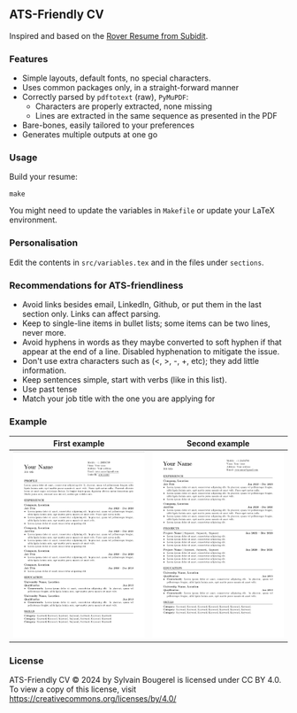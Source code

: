 ## ATS-Friendly CV

Inspired and based on the [Rover Resume from Subidit](https://github.com/subidit/rover-resume).

### Features

- Simple layouts, default fonts, no special characters.
- Uses common packages only, in a straight-forward manner
- Correctly parsed by `pdftotext` (raw), `PyMuPDF`:
  - Characters are properly extracted, none missing
  - Lines are extracted in the same sequence as presented in the PDF
- Bare-bones, easily tailored to your preferences
- Generates multiple outputs at one go

### Usage

Build your resume:

    make

You might need to update the variables in `Makefile` or update your LaTeX environment.

### Personalisation

Edit the contents in `src/variables.tex` and in the files under `sections`.

### Recommendations for ATS-friendliness

- Avoid links besides email, LinkedIn, Github, or put them in the last section only. Links can affect parsing.
- Keep to single-line items in bullet lists; some items can be two lines, never more.
- Avoid hyphens in words as they maybe converted to soft hyphen if that appear at the end of a line. Disabled hyphenation to mitigate the issue.
- Don't use extra characters such as (<, >, -, +, etc); they add little information.
- Keep sentences simple, start with verbs (like in this list).
- Use past tense
- Match your job title with the one you are applying for

### Example

First example             | Second example
:-------------------------:|:-------------------------:
![First layout](images/sc2.png)  |  ![Second layout](images/sc1.png)

### License
ATS-Friendly CV © 2024 by Sylvain Bougerel is licensed under CC BY 4.0. To view a copy of this license, visit https://creativecommons.org/licenses/by/4.0/
